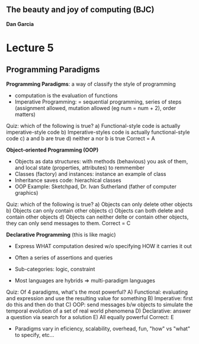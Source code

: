 ## The beauty and joy of computing (BJC)  
**Dan Garcia**

# Lecture 5
## Programming Paradigms

**Programming Paradigms**: a way of classify the style of programming
- computation is the evaluation of functions
- Imperative Programming: = sequential programming, series of steps  
(assignment allowed, mutation allowed (eg num = num + 2), order matters)

Quiz: which of the following is true?
a) Functional-style code is actually imperative-style code
b) Imperative-styles code is actually functional-style code
c) a and b are true
d) neither a nor b is true
Correct = A

**Object-oriented Programming (OOP)**
- Objects as data structures: with methods (behavious) you ask of them, and local state (properties, attributes) to remmember
- Classes (factory) and instances: instance an example of class
- Inheritance saves code: hierachical classes
- OOP Example: Sketchpad, Dr. Ivan Sutherland (father of computer graphics)

Quiz: which of the following is true?
a) Objects can only delete other objects
b) Objects can only contain other objects
c) Objects can both delete and contain other objects
d) Objects can neither delte or contain other objects, they can only send messages to them.
Correct = C

**Declarative Programming** (this is like magic)
- Express WHAT computation desired w/o specifying HOW it carries it out
- Often a series of assertions and queries
- Sub-categories: logic, constraint

- Most languages are hybrids => multi-paradigm languages

Quiz: Of 4 paradigms, what's the most powerful?
A) Functional: evaluating and expression and use the resulting value for something
B) Imperative: first do this and then do that
C) OOP: send messages b/w objects to simulate the temporal evolution of a set of real world phenomena
D) Declarative: answer a question via search for a solution
E) All equally powerful
Correct: E

- Paradigms vary in eficiency, scalability, overhead, fun, "how" vs "what" to specify, etc...
